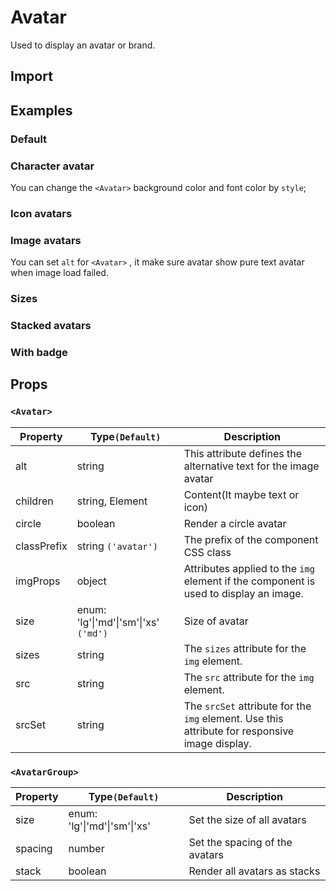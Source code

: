 # Avatar

Used to display an avatar or brand.

## Import

<!--{include:(components/avatar/fragments/import.md)}-->

## Examples

### Default

<!--{include:`basic.md`}-->

### Character avatar

You can change the `<Avatar>` background color and font color by `style`;

<!--{include:`text.md`}-->

### Icon avatars

<!--{include:`icon.md`}-->

### Image avatars

You can set `alt` for `<Avatar>` , it make sure avatar show pure text avatar when image load failed.

<!--{include:`image.md`}-->

### Sizes

<!--{include:`size.md`}-->

### Stacked avatars

<!--{include:`stack.md`}-->

### With badge

<!--{include:`badge.md`}-->

## Props

### `<Avatar>`

| Property    | Type`(Default)`                                   | Description                                                                                    |
| ----------- | ------------------------------------------------- | ---------------------------------------------------------------------------------------------- |
| alt         | string                                            | This attribute defines the alternative text for the image avatar                               |
| children    | string, Element<typeof Icon>                      | Content(It maybe text or icon)                                                                 |
| circle      | boolean                                           | Render a circle avatar                                                                         |
| classPrefix | string `('avatar')`                               | The prefix of the component CSS class                                                          |
| imgProps    | object                                            | Attributes applied to the `img` element if the component is used to display an image.          |
| size        | enum: 'lg'&#124;'md'&#124;'sm'&#124;'xs' `('md')` | Size of avatar                                                                                 |
| sizes       | string                                            | The `sizes` attribute for the `img` element.                                                   |
| src         | string                                            | The `src` attribute for the `img` element.                                                     |
| srcSet      | string                                            | The `srcSet` attribute for the `img` element. Use this attribute for responsive image display. |

### `<AvatarGroup>`

| Property | Type`(Default)`                          | Description                    |
| -------- | ---------------------------------------- | ------------------------------ |
| size     | enum: 'lg'&#124;'md'&#124;'sm'&#124;'xs' | Set the size of all avatars    |
| spacing  | number                                   | Set the spacing of the avatars |
| stack    | boolean                                  | Render all avatars as stacks   |
